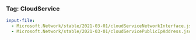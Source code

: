 ### Tag: CloudService 
```yaml $(tag) == 'package-2021-03-01' 
input-file: 
  - Microsoft.Network/stable/2021-03-01/cloudServiceNetworkInterface.json
  - Microsoft.Network/stable/2021-03-01/cloudServicePublicIpAddress.json
``` 